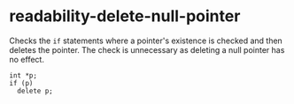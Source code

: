 readability-delete-null-pointer
===============================

Checks the `if` statements where a pointer's existence is checked and
then deletes the pointer. The check is unnecessary as deleting a null
pointer has no effect.

    int *p;
    if (p)
      delete p;
